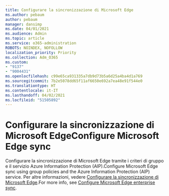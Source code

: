 ```yaml
---
title: Configurare la sincronizzazione di Microsoft Edge
ms.author: pebaum
author: pebaum
manager: dansimp
ms.date: 04/01/2021
ms.audience: Admin
ms.topic: article
ms.service: o365-administration
ROBOTS: NOINDEX, NOFOLLOW
localization_priority: Priority
ms.collection: Adm_O365
ms.custom:
- "9137"
- "9004431"
ms.openlocfilehash: c99e65ca931335a7db9d73b5a6d25a4ba4d1a769
ms.sourcegitcommit: 7b2e5078dd65f11af6650e692a7ea48e91f544e0
ms.translationtype: HT
ms.contentlocale: it-IT
ms.lasthandoff: 04/02/2021
ms.locfileid: "51505892"
---
```

# <a name="configure-microsoft-edge-sync"></a><span data-ttu-id="a534d-102">Configurare la sincronizzazione di Microsoft Edge</span><span class="sxs-lookup"><span data-stu-id="a534d-102">Configure Microsoft Edge sync</span></span>

<span data-ttu-id="a534d-103">Configurare la sincronizzazione di Microsoft Edge tramite i criteri di gruppo e il servizio Azure Information Protection (AIP).</span><span class="sxs-lookup"><span data-stu-id="a534d-103">Configure Microsoft Edge sync using group policies and the Azure Information Protection (AIP) service.</span></span> <span data-ttu-id="a534d-104">Per altre informazioni, vedere [Configurare la sincronizzazione di Microsoft Edge](https://docs.microsoft.com/deployedge/microsoft-edge-enterprise-sync).</span><span class="sxs-lookup"><span data-stu-id="a534d-104">For more info, see [Configure Microsoft Edge enterprise sync](https://docs.microsoft.com/deployedge/microsoft-edge-enterprise-sync).</span></span>